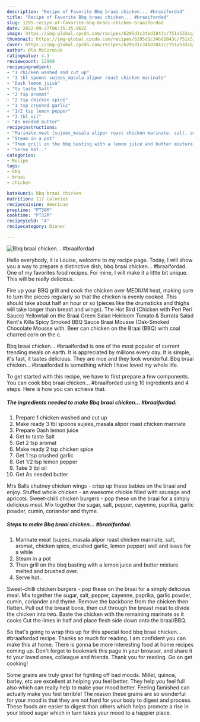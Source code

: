 ```yaml
---
description: "Recipe of Favorite Bbq braai chicken... #braaifordad"
title: "Recipe of Favorite Bbq braai chicken... #braaifordad"
slug: 1295-recipe-of-favorite-bbq-braai-chicken-braaifordad
date: 2022-09-27T06:35:35.962Z
image: https://img-global.cpcdn.com/recipes/6295d1c34bd1843c/751x532cq70/bbq-braai-chicken-braaifordad-recipe-main-photo.jpg
thumbnail: https://img-global.cpcdn.com/recipes/6295d1c34bd1843c/751x532cq70/bbq-braai-chicken-braaifordad-recipe-main-photo.jpg
cover: https://img-global.cpcdn.com/recipes/6295d1c34bd1843c/751x532cq70/bbq-braai-chicken-braaifordad-recipe-main-photo.jpg
author: Ola McCormick
ratingvalue: 4.3
reviewcount: 12969
recipeingredient:
- "1 chicken washed and cut up"
- "3 tbl spoons sujees_masala alipor roast chicken marinate"
- "Dash lemon juice"
- "to taste Salt"
- "2 tsp aromat"
- "2 tsp chicken spice"
- "1 tsp crushed garlic"
- "1/2 tsp lemon pepper"
- "3 tbl oil"
- "As needed butter"
recipeinstructions:
- "Marinate meat (sujees_masala alipor roast chicken marinate, salt, aromat, chicken spice, crushed garlic, lemon pepper) well and leave for a while"
- "Steam in a pot"
- "Then grill on the bbq basting with a lemon juice and butter mixture melted and brushed over."
- "Serve hot.."
categories:
- Recipe
tags:
- bbq
- braai
- chicken

katakunci: bbq braai chicken 
nutrition: 117 calories
recipecuisine: American
preptime: "PT38M"
cooktime: "PT32M"
recipeyield: "4"
recipecategory: Dinner

---
```



![Bbq braai chicken... #braaifordad](https://img-global.cpcdn.com/recipes/6295d1c34bd1843c/751x532cq70/bbq-braai-chicken-braaifordad-recipe-main-photo.jpg)

Hello everybody, it is Louise, welcome to my recipe page. Today, I will show you a way to prepare a distinctive dish, bbq braai chicken... #braaifordad. One of my favorites food recipes. For mine, I will make it a little bit unique. This will be really delicious.

Fire up your BBQ grill and cook the chicken over MEDIUM heat, making sure to turn the pieces regularly so that the chicken is evenly cooked. This should take about half an hour or so (pieces like the drumsticks and thighs will take longer than breast and wings). The Hot Bird (Chicken with Peri Peri Sauce) Yellowtail on the Braai Green Salad Heirloom Tomato &amp; Burrata Salad Kent&#39;s Killa Spicy Smoked BBQ Sauce Braai Mousse (Oak-Smoked Chocolate Mousse with. Beer can chicken on the Braai (BBQ) with coal charred corn on the c.

Bbq braai chicken... #braaifordad is one of the most popular of current trending meals on earth. It is appreciated by millions every day. It is simple, it's fast, it tastes delicious. They are nice and they look wonderful. Bbq braai chicken... #braaifordad is something which I have loved my whole life.


To get started with this recipe, we have to first prepare a few components. You can cook bbq braai chicken... #braaifordad using 10 ingredients and 4 steps. Here is how you can achieve that.

<!--inarticleads1-->

##### The ingredients needed to make Bbq braai chicken... #braaifordad:

1. Prepare 1 chicken washed and cut up
1. Make ready 3 tbl spoons sujees_masala alipor roast chicken marinate
1. Prepare Dash lemon juice
1. Get to taste Salt
1. Get 2 tsp aromat
1. Make ready 2 tsp chicken spice
1. Get 1 tsp crushed garlic
1. Get 1/2 tsp lemon pepper
1. Take 3 tbl oil
1. Get As needed butter


Mrs Balls chutney chicken wings - crisp up these babies on the braai and enjoy. Stuffed whole chicken - an awesome chickie filled with sausage and apricots. Sweet-chilli chicken burgers - pop these on the braai for a simply delicious meal. Mix together the sugar, salt, pepper, cayenne, paprika, garlic powder, cumin, coriander and thyme. 

<!--inarticleads2-->

##### Steps to make Bbq braai chicken... #braaifordad:

1. Marinate meat (sujees_masala alipor roast chicken marinate, salt, aromat, chicken spice, crushed garlic, lemon pepper) well and leave for a while
1. Steam in a pot
1. Then grill on the bbq basting with a lemon juice and butter mixture melted and brushed over.
1. Serve hot..


Sweet-chilli chicken burgers - pop these on the braai for a simply delicious meal. Mix together the sugar, salt, pepper, cayenne, paprika, garlic powder, cumin, coriander and thyme. Remove the backbone from the chicken then flatten. Pull out the breast bone, then cut through the breast meat to divide the chicken into two. Baste the chicken with the remaining marinate as it cooks Cut the limes in half and place flesh side down onto the braai/BBQ. 

So that's going to wrap this up for this special food bbq braai chicken... #braaifordad recipe. Thanks so much for reading. I am confident you can make this at home. There is gonna be more interesting food at home recipes coming up. Don't forget to bookmark this page in your browser, and share it to your loved ones, colleague and friends. Thank you for reading. Go on get cooking!

Some grains are truly great for fighting off bad moods. Millet, quinoa, barley, etc are excellent at helping you feel better. They help you feel full also which can really help to make your mood better. Feeling famished can actually make you feel terrible! The reason these grains are so wonderful for your mood is that they are not hard for your body to digest and process. These foods are easier to digest than others which helps promote a rise in your blood sugar which in turn takes your mood to a happier place.
